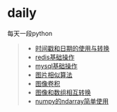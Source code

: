 # daily
每天一段python

> * [时间戳和日期的使用与转换](/src/time2date.py)
> * [redis基础操作](/src/redis_op.py)
> * [mysql基础操作](/src/mysql_op.py)
> * [图片相似算法](/src/similar.py)
> * [图像卷积](/src/convolution.py)
> * [图像和数组相互转换](/src/image2array.py)
> * [numpy的ndarray简单使用](/src/ndarray_obj.py)
